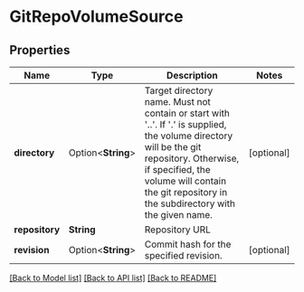 # GitRepoVolumeSource

## Properties

Name | Type | Description | Notes
------------ | ------------- | ------------- | -------------
**directory** | Option<**String**> | Target directory name. Must not contain or start with '..'.  If '.' is supplied, the volume directory will be the git repository.  Otherwise, if specified, the volume will contain the git repository in the subdirectory with the given name. | [optional]
**repository** | **String** | Repository URL | 
**revision** | Option<**String**> | Commit hash for the specified revision. | [optional]

[[Back to Model list]](../README.md#documentation-for-models) [[Back to API list]](../README.md#documentation-for-api-endpoints) [[Back to README]](../README.md)


